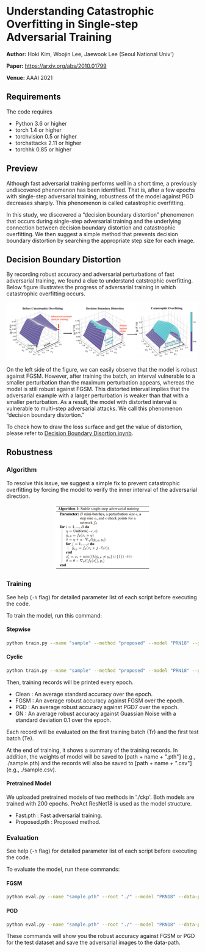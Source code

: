 
# Understanding Catastrophic Overfitting in Single-step Adversarial Training

**Author:** Hoki Kim, Woojin Lee, Jaewook Lee (Seoul National Univ')

**Paper:** https://arxiv.org/abs/2010.01799

**Venue:** AAAI 2021



## Requirements

The code requires

* Python 3.6 or higher
* torch 1.4 or higher
* torchvision 0.5 or higher
* torchattacks 2.11 or higher
* torchhk 0.85 or higher



## Preview

Although fast adversarial training performs well in a short time, a previously undiscovered phenomenon has been identified. That is, after a few epochs with single-step adversarial training, robustness of the model against PGD decreases sharply. This phenomenon is called catastrophic overfitting. 



In this study, we discovered a “decision boundary distortion” phenomenon that occurs during single-step adversarial training and the underlying connection between decision boundary distortion and catastrophic overfitting. We then suggest a simple method that prevents decision boundary distortion by searching the appropriate step size for each image. 



## Decision Boundary Distortion

By recording robust accuracy and adversarial perturbations of fast adversarial training, we found a clue to understand catstrophic overfitting. Below figure illustrates the progress of adversarial training in which catastrophic overfitting occurs.

![image-20201215231641446](README.assets/image-20201215231641446.png)

On the left side of the figure, we can easily observe that the model is robust against FGSM. However, after training the batch, an interval vulnerable to a smaller perturbation than the maximum perturbation appears, whereas the model is still robust against FGSM. This distorted interval implies that the adversarial example with a larger perturbation is weaker than that with a smaller perturbation. As a result, the model with distorted interval is vulnerable to multi-step adversarial attacks. We call this phenomenon “decision boundary distortion.”



To check how to draw the loss surface and get the value of distortion, please refer to [Decision Boundary Disortion.ipynb](https://github.com/Harry24k/catastrophic-overfitting/blob/main/Decision%20Boundary%20Disortion.ipynb).



## Robustness

### Algorithm

To resolve this issue, we suggest a simple fix to prevent catastrophic overfitting by forcing the model to verify the inner interval of the adversarial direction.

<p align="center">
  <img src="README.assets/image-20201215232459218.png" width="250"/>
</p>

### Training

See help (`-h` flag) for detailed parameter list of each script before executing the code.

To train the model, run this command:

#### Stepwise

```bash
python train.py --name "sample" --method "proposed" --model "PRN18" --gpu 0 --scheduler "Stepwise" --epochs 200 --eps 8 --alpha 10 --c 3 --inf-batch 1024 --path "./" --save-type "None"
```

#### Cyclic

```bash
python train.py --name "sample" --method "proposed" --model "PRN18" --gpu 0 --scheduler "Cyclic" --epochs 30 --eps 8 --alpha 10 --c 3 --inf-batch 1024 --path "./" --save-type "None"
```



Then, training records will be printed every epoch.

* Clean : An average standard accuracy over the epoch.
* FGSM : An average robust accuracy against FGSM over the epoch.
* PGD : An average robust accuracy against PGD7 over the epoch.
* GN : An average robust accuracy against Guassian Noise with a standard deviation 0.1 over the epoch.

Each record will be evaluated on the first training batch (Tr) and the first test batch (Te).

At the end of training, it shows a summary of the training records. In addition, the weights of model will be saved to [path + name + ".pth"] (e.g., ./sample.pth) and the records will also be saved to [path + name + ".csv"] (e.g., ./sample.csv).



#### Pretrained Model

We uploaded pretrained models of two methods in './ckp'. Both models are trained with 200 epochs. PreAct ResNet18 is used as the model structure.

* Fast.pth : Fast adversarial training.
* Proposed.pth : Proposed method.



### Evaluation

See help (`-h` flag) for detailed parameter list of each script before executing the code.

To evaluate the model, run these commands:

#### FGSM

```bash
python eval.py --name "sample.pth" --root "./" --model "PRN18" --data-path "FGSM.pt" --gpu 0 --method "FGSM" --eps 8
```

#### PGD

```bash
python eval.py --name "sample.pth" --root "./" --model "PRN18" --data-path "PGD.pt" --gpu 0 --method "PGD" --eps 8 --alpha 2 --steps 50 --restart 10
```

These commands will show you the robust accuracy against FGSM or PGD for the test dataset and save the adversarial images to the data-path.
